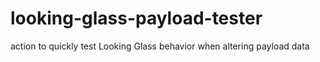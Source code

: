 # looking-glass-payload-tester
action to quickly test Looking Glass behavior when altering payload data

